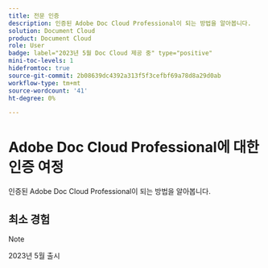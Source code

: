 ```yaml
---
title: 전문 인증
description: 인증된 Adobe Doc Cloud Professional이 되는 방법을 알아봅니다.
solution: Document Cloud
product: Document Cloud
role: User
badge: label="2023년 5월 Doc Cloud 제공 중" type="positive"
mini-toc-levels: 1
hidefromtoc: true
source-git-commit: 2b08639dc4392a313f5f3cefbf69a78d8a29d0ab
workflow-type: tm+mt
source-wordcount: '41'
ht-degree: 0%

---
```


# Adobe Doc Cloud Professional에 대한 인증 여정

인증된 Adobe Doc Cloud Professional이 되는 방법을 알아봅니다.

## 최소 경험

>[!NOTE]
>
>2023년 5월 출시

